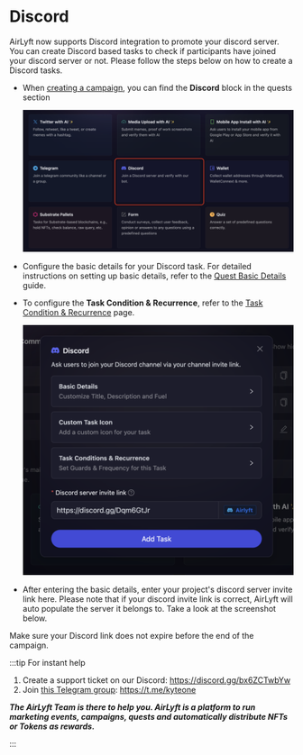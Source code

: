 # Discord

AirLyft now supports Discord integration to promote your discord server. You can create Discord based tasks to check if participants have joined your discord server or not. Please follow the steps below on how to create a Discord tasks.

- When [creating a campaign](/campaign/#creating-a-campaign), you can find the **Discord** block in the quests section

  ![Discord Task Main](../../images/DiscordTaskMain.png)

- Configure the basic details for your Discord task. For detailed instructions on setting up basic details, refer to the [Quest Basic Details](../quest-basic-details.md) guide.

- To configure the **Task Condition & Recurrence**, refer to the [Task Condition & Recurrence](../task-condition-and-recurrence.md) page.

  ![Discord Task Basics](../../images/DiscordTaskBasic.png)

- After entering the basic details, enter your project's discord server invite link here. Please note that if your discord invite link is correct, AirLyft will auto populate the server it belongs to. Take a look at the screenshot below.

Make sure your Discord link does not expire before the end of the campaign.

:::tip For instant help

1. Create a support ticket on our Discord: https://discord.gg/bx6ZCTwbYw
2. Join [this Telegram group](https://t.me/kyteone): https://t.me/kyteone

**_The AirLyft Team is there to help you. AirLyft is a platform to run marketing events, campaigns, quests and automatically distribute NFTs or Tokens as rewards._**

:::
